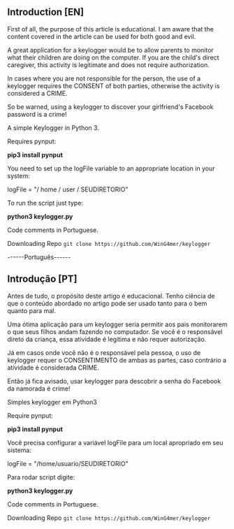 ## Introduction [EN] 


First of all, the purpose of this article is educational. I am aware that the content covered in the article can be used for both good and evil.

A great application for a keylogger would be to allow parents to monitor what their children are doing on the computer. If you are the child's direct caregiver, this activity is legitimate and does not require authorization.

In cases where you are not responsible for the person, the use of a keylogger requires the CONSENT of both parties, otherwise the activity is considered a CRIME.

So be warned, using a keylogger to discover your girlfriend's Facebook password is a crime!

A simple Keylogger in Python 3.

Requires pynput:

<b> pip3 install pynput </b>

You need to set up the logFile variable to an appropriate location in your system:

logFile = "/ home / user / SEUDIRETORIO"

To run the script just type:

<b> python3 keylogger.py </b>

Code comments in Portuguese.


Downloading Repo ```git clone https://github.com/WinG4mer/keylogger```

------Português------
## Introdução [PT] 


Antes de tudo, o propósito deste artigo é educacional. Tenho ciência de que o conteúdo abordado no artigo pode ser usado tanto para o bem quanto para mal.

Uma ótima aplicação para um keylogger seria permitir aos pais monitorarem o que seus filhos andam fazendo no computador. Se você é o responsável direto da criança, essa atividade é legítima e não requer autorização.

Já em casos onde você não é o responsável pela pessoa, o uso de keylogger requer o CONSENTIMENTO de ambas as partes, caso contrário a atividade é considerada CRIME.

Então já fica avisado, usar keylogger para descobrir a senha do Facebook da namorada é crime!

Simples keylogger em Python3

Require pynput:

<b>pip3 install pynput</b>

Você precisa configurar a variável logFile para um local apropriado em seu sistema:

logFile = "/home/usuario/SEUDIRETORIO"

Para rodar script digite:

<b>python3 keylogger.py</b>

Code comments in Portuguese. 


Downloading Repo ```git clone https://github.com/WinG4mer/keylogger```
